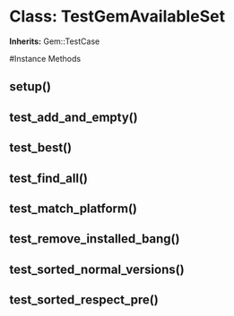 # Class: TestGemAvailableSet
**Inherits:** Gem::TestCase
    




#Instance Methods
## setup() [](#method-i-setup)

## test_add_and_empty() [](#method-i-test_add_and_empty)

## test_best() [](#method-i-test_best)

## test_find_all() [](#method-i-test_find_all)

## test_match_platform() [](#method-i-test_match_platform)

## test_remove_installed_bang() [](#method-i-test_remove_installed_bang)

## test_sorted_normal_versions() [](#method-i-test_sorted_normal_versions)

## test_sorted_respect_pre() [](#method-i-test_sorted_respect_pre)

